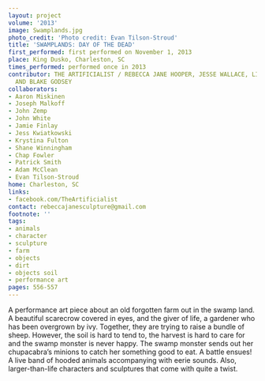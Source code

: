 ```yaml
---
layout: project
volume: '2013'
image: Swamplands.jpg
photo_credit: 'Photo credit: Evan Tilson-Stroud'
title: 'SWAMPLANDS: DAY OF THE DEAD'
first_performed: first performed on November 1, 2013
place: King Dusko, Charleston, SC
times_performed: performed once in 2013
contributor: THE ARTIFICIALIST / REBECCA JANE HOOPER, JESSE WALLACE, LINDY FREDRICK
  AND BLAKE GODSEY
collaborators:
- Aaron Miskinen
- Joseph Malkoff
- John Zemp
- John White
- Jamie Finlay
- Jess Kwiatkowski
- Krystina Fulton
- Shane Winningham
- Chap Fowler
- Patrick Smith
- Adam McClean
- Evan Tilson-Stroud
home: Charleston, SC
links:
- facebook.com/TheArtificialist
contact: rebeccajanesculpture@gmail.com
footnote: ''
tags:
- animals
- character
- sculpture
- farm
- objects
- dirt
- objects soil
- performance art
pages: 556-557
---
```


A performance art piece about an old forgotten farm out in the swamp land. A beautiful scarecrow covered in eyes, and the giver of life, a gardener who has been overgrown by ivy. Together, they are trying to raise a bundle of sheep. However, the soil is hard to tend to, the harvest is hard to care for and the swamp monster is never happy. The swamp monster sends out her chupacabra’s minions to catch her something good to eat. A battle ensues! A live band of hooded animals accompanying with eerie sounds. Also, larger-than-life characters and sculptures that come with quite a twist.

